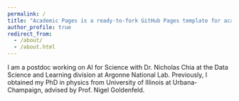 ```yaml
---
permalink: /
title: "Academic Pages is a ready-to-fork GitHub Pages template for academic personal websites"
author_profile: true
redirect_from: 
  - /about/
  - /about.html
---
```


I am a postdoc working on AI for Science with Dr. Nicholas Chia at the Data Science and Learning division at Argonne National Lab. Previously, I obtained my PhD in physics from University of Illinois at Urbana-Champaign, advised by Prof. Nigel Goldenfeld. 